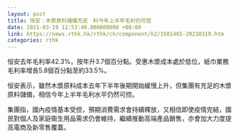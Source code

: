 ```yaml
---
layout: post
title: 恒安：木漿原料儲備充足　料今年上半年毛利仍可控
date: 2021-03-19 12:53:49.000000000 +08:00
link: https://news.rthk.hk/rthk/ch/component/k2/1581465-20210319.htm
categories: rthk
---
```


恒安去年毛利率42.3%，按年升3.7個百分點。受惠木漿成本處於低位，紙巾業務毛利率增長5.8個百分點至約33.5%。

恒安表示，雖然木漿原料成本去年下半年後期開始緩慢上升，但集團有充足的木漿原料儲備，相信今年上半年毛利水平仍然可控。

集團指，國內疫情基本受控，預期消費需求會持續釋放，又相信即使疫情完結，國民對個人及家庭衛生用品需求仍會維持，繼續推動高端產品銷售，亦會加大力度提高電商及新零售覆蓋。
